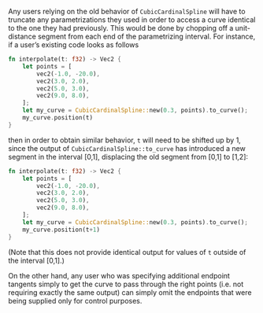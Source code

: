 
Any users relying on the old behavior of `CubicCardinalSpline` will have to truncate any parametrizations they used in order to access a curve identical to the one they had previously. This would be done by chopping off a unit-distance segment from each end of the parametrizing interval. For instance, if a user’s existing code looks as follows

```rust
fn interpolate(t: f32) -> Vec2 {
    let points = [
        vec2(-1.0, -20.0),
        vec2(3.0, 2.0),
        vec2(5.0, 3.0),
        vec2(9.0, 8.0),
    ];
    let my_curve = CubicCardinalSpline::new(0.3, points).to_curve();
    my_curve.position(t)
}
```

then in order to obtain similar behavior, `t` will need to be shifted up by 1, since the output of `CubicCardinalSpline::to_curve` has introduced a new segment in the interval [0,1], displacing the old segment from [0,1] to [1,2]:

```rust
fn interpolate(t: f32) -> Vec2 {
    let points = [
        vec2(-1.0, -20.0),
        vec2(3.0, 2.0),
        vec2(5.0, 3.0),
        vec2(9.0, 8.0),
    ];
    let my_curve = CubicCardinalSpline::new(0.3, points).to_curve();
    my_curve.position(t+1)
}
```

(Note that this does not provide identical output for values of `t` outside of the interval [0,1].)

On the other hand, any user who was specifying additional endpoint tangents simply to get the curve to pass through the right points (i.e. not requiring exactly the same output) can simply omit the endpoints that were being supplied only for control purposes.